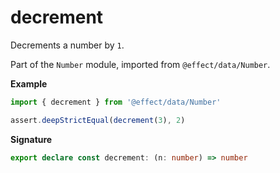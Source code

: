 # decrement

Decrements a number by `1`.

Part of the `Number` module, imported from `@effect/data/Number`.

**Example**

```ts
import { decrement } from '@effect/data/Number'

assert.deepStrictEqual(decrement(3), 2)
```

**Signature**

```ts
export declare const decrement: (n: number) => number
```

